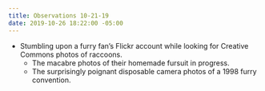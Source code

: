 ```yaml
---
title: Observations 10-21-19
date: 2019-10-26 18:22:00 -05:00
---
```


- Stumbling upon a furry fan’s Flickr account while looking for Creative Commons photos of raccoons.
	- The macabre photos of their homemade fursuit in progress.
	- The surprisingly poignant disposable camera photos of a 1998 furry convention.